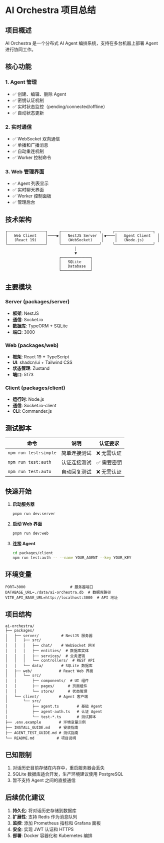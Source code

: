 # AI Orchestra 项目总结

## 项目概述

AI Orchestra 是一个分布式 AI Agent 编排系统，支持在多台机器上部署 Agent 进行协同工作。

## 核心功能

### 1. Agent 管理
- ✅ 创建、编辑、删除 Agent
- ✅ 密钥认证机制
- ✅ 实时状态监控（pending/connected/offline）
- ✅ 自动状态更新

### 2. 实时通信
- ✅ WebSocket 双向通信
- ✅ 单播和广播消息
- ✅ 自动重连机制
- ✅ Worker 控制命令

### 3. Web 管理界面
- ✅ Agent 列表显示
- ✅ 实时聊天界面
- ✅ Worker 控制面板
- ✅ 管理后台

## 技术架构

```
┌─────────────────┐     ┌─────────────────┐     ┌─────────────────┐
│   Web Client    │────▶│   NestJS Server  │◀────│   Agent Client   │
│   (React 19)    │     │   (WebSocket)    │     │   (Node.js)      │
└─────────────────┘     └─────────────────┘     └─────────────────┘
                               │
                               ▼
                        ┌─────────────┐
                        │   SQLite    │
                        │   Database  │
                        └─────────────┘
```

## 主要模块

### Server (packages/server)
- **框架**: NestJS
- **通信**: Socket.io
- **数据库**: TypeORM + SQLite
- **端口**: 3000

### Web (packages/web)
- **框架**: React 19 + TypeScript
- **UI**: shadcn/ui + Tailwind CSS
- **状态管理**: Zustand
- **端口**: 5173

### Client (packages/client)
- **运行时**: Node.js
- **通信**: Socket.io-client
- **CLI**: Commander.js

## 测试脚本

| 命令 | 说明 | 认证要求 |
|------|------|----------|
| `npm run test:simple` | 简单连接测试 | ❌ 无需认证 |
| `npm run test:auth` | 认证连接测试 | ✅ 需要密钥 |
| `npm run test:auto` | 自动回复测试 | ❌ 无需认证 |

## 快速开始

1. **启动服务器**
   ```bash
   pnpm run dev:server
   ```

2. **启动 Web 界面**
   ```bash
   pnpm run dev:web
   ```

3. **连接 Agent**
   ```bash
   cd packages/client
   npm run test:auth -- --name YOUR_AGENT --key YOUR_KEY
   ```

## 环境变量

```env
PORT=3000                    # 服务器端口
DATABASE_URL=./data/ai-orchestra.db  # 数据库路径
VITE_API_BASE_URL=http://localhost:3000  # API 地址
```

## 项目结构

```
ai-orchestra/
├── packages/
│   ├── server/          # NestJS 服务器
│   │   ├── src/
│   │   │   ├── chat/    # WebSocket 网关
│   │   │   ├── entities/  # 数据库实体
│   │   │   ├── services/  # 业务逻辑
│   │   │   └── controllers/  # REST API
│   │   └── data/        # SQLite 数据库
│   ├── web/            # React Web 界面
│   │   └── src/
│   │       ├── components/  # UI 组件
│   │       ├── pages/      # 页面组件
│   │       └── store/      # 状态管理
│   └── client/         # Agent 客户端
│       └── src/
│           ├── agent.ts        # 基础 Agent
│           ├── agent-auth.ts   # 认证 Agent
│           └── test-*.ts       # 测试脚本
├── .env.example        # 环境变量示例
├── INSTALL_GUIDE.md    # 安装指南
├── AGENT_TEST_GUIDE.md # 测试指南
└── README.md          # 项目说明
```

## 已知限制

1. 对话历史目前存储在内存中，重启服务器会丢失
2. SQLite 数据库适合开发，生产环境建议使用 PostgreSQL
3. 暂不支持 Agent 之间的直接通信

## 后续优化建议

1. **持久化**: 将对话历史存储到数据库
2. **扩展性**: 支持 Redis 作为消息队列
3. **监控**: 添加 Prometheus 指标和 Grafana 面板
4. **安全**: 实现 JWT 认证和 HTTPS
5. **部署**: Docker 容器化和 Kubernetes 编排